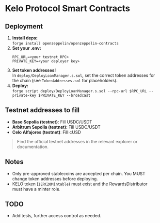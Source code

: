 
# Kelo Protocol Smart Contracts

## Deployment

1. **Install deps:**  
   `forge install openzeppelin/openzeppelin-contracts`
2. **Set your .env:**
   ```
   RPC_URL=<your testnet RPC>
   PRIVATE_KEY=<your deployer key>
   ```
3. **Set token addresses!**  
   In `deploy/DeployLoanManager.s.sol`, set the correct token addresses for the chain (see `TokenAddresses.sol` for placeholders).
4. **Deploy:**  
   `forge script deploy/DeployLoanManager.s.sol --rpc-url $RPC_URL --private-key $PRIVATE_KEY --broadcast`

## Testnet addresses to fill

- **Base Sepolia (testnet)**: Fill USDC/USDT
- **Arbitrum Sepolia (testnet)**: Fill USDC/USDT
- **Celo Alfajores (testnet)**: Fill cUSD

> Find the official testnet addresses in the relevant explorer or documentation.

## Notes
- Only pre-approved stablecoins are accepted per chain. You MUST change token addresses before deploying.
- KELO token (`IERC20Mintable`) must exist and the RewardsDistributor must have a minter role.

## TODO
- Add tests, further access control as needed.

